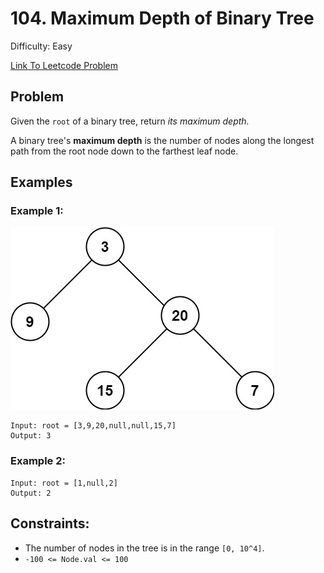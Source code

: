 # 104. Maximum Depth of Binary Tree
Difficulty: Easy

[Link To Leetcode Problem](https://leetcode.com/problems/maximum-depth-of-binary-tree/)

## Problem
Given the `root` of a binary tree, return *its maximum depth.*

A binary tree's **maximum depth** is the number of nodes along the longest path from the root node down to the farthest leaf node.

## Examples
### Example 1:
![example1](./example1.jpg)
```
Input: root = [3,9,20,null,null,15,7]
Output: 3
```
### Example 2:
```
Input: root = [1,null,2]
Output: 2
```

## Constraints:
- The number of nodes in the tree is in the range `[0, 10^4]`.
- `-100 <= Node.val <= 100`